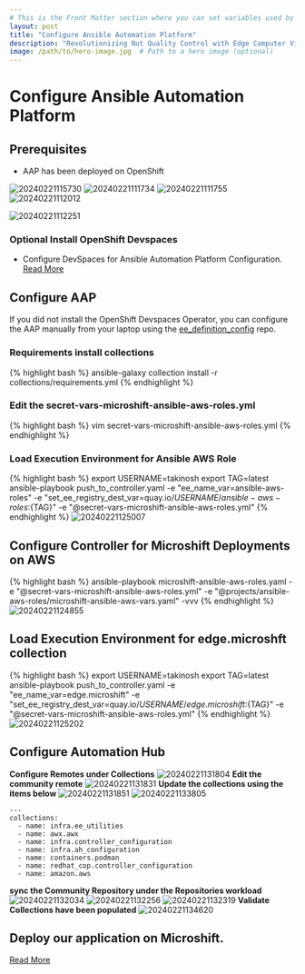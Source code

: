 ```yaml
---
# This is the Front Matter section where you can set variables used by Jekyll
layout: post
title: "Configure Ansible Automation Platform"
description: "Revolutionizing Nut Quality Control with Edge Computer Vision using YOLO V5 and Microshift"
image: /path/to/hero-image.jpg  # Path to a hero image (optional)
---
```


# Configure Ansible Automation Platform

## Prerequisites
* AAP has been deployed on OpenShift

![20240221115730](https://i.imgur.com/bTuaOBp.png)
![20240221111734](https://i.imgur.com/2B5Wckz.png)
![20240221111755](https://i.imgur.com/cgMvq8u.jpeg)
![20240221112012](https://i.imgur.com/OUymygl.png)

![20240221112251](https://i.imgur.com/PaUXYLY.png)

### Optional Install OpenShift Devspaces
* Configure DevSpaces for Ansible Automation Platform Configuration. [Read More](../../deployments/devspaces_configuration)


## Configure AAP
If you did not install the OpenShift Devspaces Operator, you can configure the AAP manually from your laptop using the [ee_definition_config](https://github.com/tosin2013/ee_definition_config) repo.

### Requirements install collections
{% highlight bash %}
ansible-galaxy collection install  -r collections/requirements.yml 
{% endhighlight %}

### Edit the secret-vars-microshift-ansible-aws-roles.yml
{% highlight bash %}
vim secret-vars-microshift-ansible-aws-roles.yml
{% endhighlight %}

### Load Execution Environment for Ansible AWS Role
{% highlight bash %}
export USERNAME=takinosh
export TAG=latest
ansible-playbook push_to_controller.yaml -e "ee_name_var=ansible-aws-roles" -e "set_ee_registry_dest_var=quay.io/${USERNAME}/ansible-aws-roles:${TAG}"  -e "@secret-vars-microshift-ansible-aws-roles.yml"
{% endhighlight %}
![20240221125007](https://i.imgur.com/7kAxN3V.png)

## Configure Controller for Microshift Deployments on AWS
{% highlight bash %}
ansible-playbook  microshift-ansible-aws-roles.yaml  -e "@secret-vars-microshift-ansible-aws-roles.yml" -e "@projects/ansible-aws-roles/microshift-ansible-aws-vars.yaml"  -vvv
{% endhighlight %}
![20240221124855](https://i.imgur.com/3PUdxRK.png)

## Load Execution Environment for edge.microshft collection
{% highlight bash %}
export USERNAME=takinosh
export TAG=latest
ansible-playbook push_to_controller.yaml -e "ee_name_var=edge.microshift" -e "set_ee_registry_dest_var=quay.io/${USERNAME}/edge.microshift:${TAG}"  -e "@secret-vars-microshift-ansible-aws-roles.yml"
{% endhighlight %}
![20240221125202](https://i.imgur.com/E37ENMW.png)


## Configure Automation Hub

**Configure Remotes under Collections**
![20240221131804](https://i.imgur.com/G7RDXTm.png)
**Edit the community remote**
![20240221131831](https://i.imgur.com/EIdnoD7.png)
**Update the collections using the items below**
![20240221131851](https://i.imgur.com/fxecD56.png)
![20240221133805](https://i.imgur.com/daXA6ma.png)
```
---
collections:
  - name: infra.ee_utilities
  - name: awx.awx
  - name: infra.controller_configuration
  - name: infra.ah_configuration
  - name: containers.podman
  - name: redhat_cop.controller_configuration
  - name: amazon.aws
```
**sync the Community Repository under the Repositories workload**
![20240221132034](https://i.imgur.com/bG4Krds.png)
![20240221132256](https://i.imgur.com/WlG39Xa.png)
![20240221132319](https://i.imgur.com/gX2Advc.png)
**Validate Collections have been populated**
![20240221134620](https://i.imgur.com/3Q21CQq.png)

## Deploy our application on Microshift. 
[Read More](../../deployments/aap_microshift_deployment)